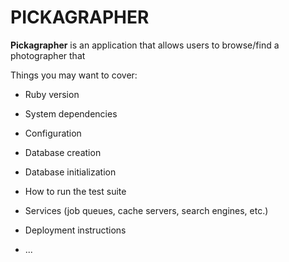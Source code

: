 # PICKAGRAPHER

**Pickagrapher** is an application that allows users to browse/find a photographer that 

Things you may want to cover:

* Ruby version

* System dependencies

* Configuration

* Database creation

* Database initialization

* How to run the test suite

* Services (job queues, cache servers, search engines, etc.)

* Deployment instructions

* ...
